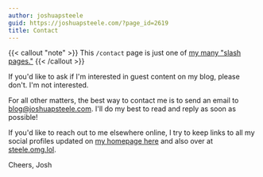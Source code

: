 ```yaml
---
author: joshuapsteele
guid: https://joshuapsteele.com/?page_id=2619
title: Contact
---
```

{{< callout "note" >}}
This `/contact` page is just one of [my many "slash pages."](/slashes)
{{< /callout >}}

If you'd like to ask if I'm interested in guest content on my blog, please don't. I'm not interested.

For all other matters, the best way to contact me is to send an email to [blog@joshuapsteele.com](mailto:blog@joshuapsteele.com). I'll do my best to read and reply as soon as possible!

If you'd like to reach out to me elsewhere online, I try to keep links to all my social profiles updated on [my homepage here](/) and also over at [steele.omg.lol](https://steele.omg.lol).

Cheers,
Josh